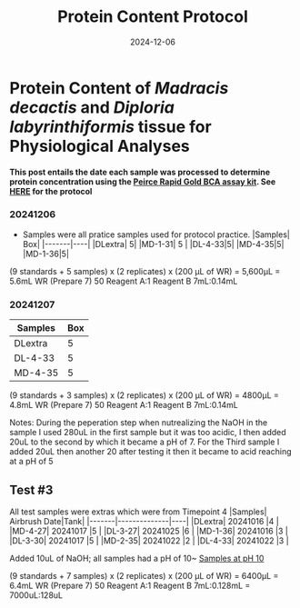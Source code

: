 ﻿---
layout: post
title: Protein Content Protocol
date: '2024-12-06'
categories: Protocols
tags: [Physiology, Protocol]
---

# Protein Content of *Madracis decactis* and *Diploria labyrinthiformis* tissue for Physiological Analyses

#### This post entails the date each sample was processed to determine protein concentration using the [Peirce Rapid Gold BCA assay kit](https://www.thermofisher.com/document-connect/document-connect.html?url=https://assets.thermofisher.com/TFS-Assets%2FLSG%2Fmanuals%2FMAN0017135_PierceRapidGoldBCAProteinAssayKit_UG.pdf). See [HERE]() for the protocol

###  20241206
- Samples were all pratice samples used for protocol practice.
|Samples| Box|
|-------|----|
|DLextra| 5|
|MD-1-31| 5 |
|DL-4-33|5|
|MD-4-35|5|
|MD-1-36|5|

(9 standards + 5 samples) x (2 replicates) x (200 μL of WR) = 5,600μL = 5.6mL WR (Prepare 7)
50 Reagent A:1 Reagent B
7mL:0.14mL

###  20241207

|Samples| Box|
|-------|----|
|DLextra| 5|
|DL-4-33|5|
|MD-4-35|5|
(9 standards + 3 samples) x (2 replicates) x (200 μL of WR) = 4800μL = 4.8mL WR (Prepare 7)
50 Reagent A:1 Reagent B
7mL:0.14mL

Notes: During the peperation step when nutrealizing the NaOH in the sample I used 280uL in the first sample but it was too acidic, I then added 20uL to the second by which it became a pH of 7. For the Third sample I added 20uL then another 20 after testing it then it became to acid reaching at a pH of 5

## Test #3
All test samples were extras which were from Timepoint 4
|Samples| Airbrush Date|Tank|
|-------|--------------|----|
|DLextra| 20241016     |4   |
|MD-4-27| 20241017     |5   |
|DL-3-27| 20241025     |6   |
|MD-1-36| 20241016     |3   |
|DL-3-30| 20241017     |5   |
|MD-2-35| 20241022     |2   |
|DL-4-33| 20241022     |3   |

Added 10uL of NaOH; all samples had a pH of 10~
[Samples at pH 10](https://github.com/flofields/Florence_Putnam_Lab_Notebook/blob/379eebd5cfcc0e4aa3ad2ee7ea582c22aa4cdecd/images/ENCORE/Priming_Experiment/Protein_pH10_3.jpg)

(9 standards + 7 samples) x (2 replicates) x (200 μL of WR) = 6400μL = 6.4mL WR (Prepare 7)
50 Reagent A:1 Reagent B
7mL:0.128mL = 7000uL:128uL
